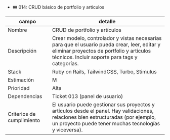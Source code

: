 - 🎟️ 014: CRUD básico de portfolio y artículos

| campo                     | detalle                                                                                                                                                                                     |
| ------------------------- | ------------------------------------------------------------------------------------------------------------------------------------------------------------------------------------------- |
| Nombre                    | CRUD de portfolio y artículos                                                                                                                                                               |
| Descripción               | Crear modelo, controlador y vistas necesarias para que el usuario pueda crear, leer, editar y eliminar proyectos de portfolio y artículos técnicos. Incluir soporte para tags y categorías. |
| Stack                     | Ruby on Rails, TailwindCSS, Turbo, Stimulus                                                                                                                                                 |
| Estimación                | M                                                                                                                                                                                           |
| Prioridad                 | Alta                                                                                                                                                                                        |
| Dependencias              | Ticket 013 (panel de usuario)                                                                                                                                                               |
| Criterios de cumplimiento | El usuario puede gestionar sus proyectos y artículos desde el panel. Hay validaciones, relaciones bien estructuradas (por ejemplo, un proyecto puede tener muchas tecnologías y viceversa). |
